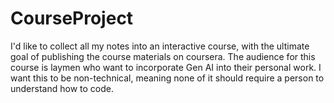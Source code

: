 # CourseProject
I'd like to collect all my notes into an interactive course, with the ultimate goal of publishing the course materials on coursera. The audience for this course is laymen who want to incorporate Gen AI into their personal work. I want this to be non-technical, meaning none of it should require a person to understand how to code.
